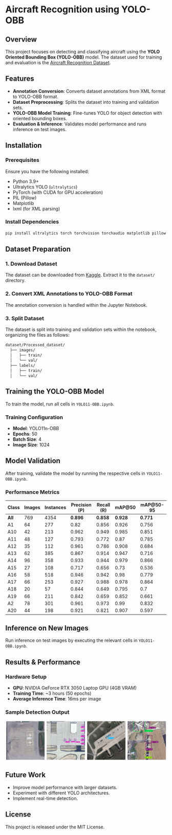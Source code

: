 # Aircraft Recognition using YOLO-OBB

## Overview
This project focuses on detecting and classifying aircraft using the **YOLO Oriented Bounding Box (YOLO-OBB)** model. The dataset used for training and evaluation is the [Aircraft Recognition Dataset](https://www.kaggle.com/datasets/khlaifiabilel/military-aircraft-recognition-dataset).

## Features
- **Annotation Conversion**: Converts dataset annotations from XML format to YOLO-OBB format.
- **Dataset Preprocessing**: Splits the dataset into training and validation sets.
- **YOLO-OBB Model Training**: Fine-tunes YOLO for object detection with oriented bounding boxes.
- **Evaluation & Inference**: Validates model performance and runs inference on test images.


## Installation
### Prerequisites
Ensure you have the following installed:
- Python 3.9+
- Ultralytics YOLO (`ultralytics`)
- PyTorch (with CUDA for GPU acceleration)
- PIL (Pillow)
- Matplotlib
- lxml (for XML parsing)

### Install Dependencies
```bash
pip install ultralytics torch torchvision torchaudio matplotlib pillow lxml
```


## Dataset Preparation
### 1. Download Dataset
The dataset can be downloaded from [Kaggle](https://www.kaggle.com/datasets/khlaifiabilel/military-aircraft-recognition-dataset). Extract it to the `dataset/` directory.

### 2. Convert XML Annotations to YOLO-OBB Format
The annotation conversion is handled within the Jupyter Notebook.

### 3. Split Dataset
The dataset is split into training and validation sets within the notebook, organizing the files as follows:
```
dataset/Processed_dataset/
  ├── images/
  │   ├── train/
  │   └── val/
  ├── labels/
  │   ├── train/
  │   └── val/
```


## Training the YOLO-OBB Model
To train the model, run all cells in `YOLO11-OBB.ipynb`.

### Training Configuration
- **Model**: YOLO11n-OBB
- **Epochs**: 50
- **Batch Size**: 4
- **Image Size**: 1024


## Model Validation
After training, validate the model by running the respective cells in `YOLO11-OBB.ipynb`.



### Performance Metrics
| Class  | Images | Instances | Precision (P) | Recall (R) | mAP@50 | mAP@50-95 |
|--------|--------|-----------|--------------|------------|--------|------------|
| **All** | 769 | 4354 | **0.896** | **0.858** | **0.928** | **0.771** |
| A1  | 64 | 277 | 0.82 | 0.856 | 0.926 | 0.756 |
| A10 | 42 | 213 | 0.962 | 0.949 | 0.985 | 0.851 |
| A11 | 48 | 127 | 0.793 | 0.772 | 0.87  | 0.785 |
| A12 | 35 | 112 | 0.961 | 0.786 | 0.908 | 0.684 |
| A13 | 62 | 385 | 0.867 | 0.914 | 0.947 | 0.716 |
| A14 | 96 | 358 | 0.933 | 0.944 | 0.979 | 0.866 |
| A15 | 27 | 108 | 0.717 | 0.656 | 0.73  | 0.536 |
| A16 | 58 | 518 | 0.946 | 0.942 | 0.98  | 0.779 |
| A17 | 66 | 253 | 0.927 | 0.988 | 0.978 | 0.864 |
| A18 | 20 | 57  | 0.844 | 0.649 | 0.795 | 0.7   |
| A19 | 66 | 211 | 0.842 | 0.659 | 0.852 | 0.661 |
| A2  | 78 | 301 | 0.961 | 0.973 | 0.99  | 0.832 |
| A20 | 44 | 198 | 0.921 | 0.821 | 0.907 | 0.597 |



## Inference on New Images
Run inference on test images by executing the relevant cells in `YOLO11-OBB.ipynb`.


## Results & Performance
### Hardware Setup
- **GPU**: NVIDIA GeForce RTX 3050 Laptop GPU (4GB VRAM)
- **Training Time**: ~3 hours (50 epochs)
- **Average Inference Time**: 16ms per image

### Sample Detection Output
![Example](output.png)


## Future Work
- Improve model performance with larger datasets.
- Experiment with different YOLO architectures.
- Implement real-time detection.

## License
This project is released under the MIT License.

